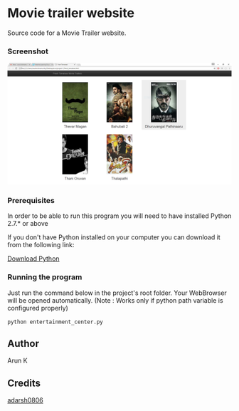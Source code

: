 # Movie trailer website
Source code for a Movie Trailer website.

### Screenshot
![Main page](movie_trailer_website_screenshot.PNG)

### Prerequisites

In order to be able to run this program you will need to have installed Python 2.7.* or above

If you don't have Python installed on your computer you can download it from the following link:

[Download Python](https://www.python.org/downloads/)

### Running the program

Just run the command below in the project's root folder. Your WebBrowser will be opened automatically. (Note : Works only if python path variable is configured properly)

```
python entertainment_center.py
```

## Author

Arun K

## Credits
[adarsh0806](https://github.com/adarsh0806/ud036_StarterCode)